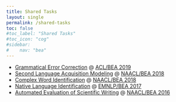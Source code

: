 ```yaml
---
title: Shared Tasks
layout: single
permalink: /shared-tasks
toc: false
#toc_label: "Shared Tasks"
#toc_icon: "cog"
#sidebar: 
#    nav: "bea"
---
```


- [Grammatical Error Correction](https://www.cl.cam.ac.uk/research/nl/bea2019st/) @ [ACL/BEA 2019](/bea/2019/)
- [Second Language Acquisition Modeling](http://sharedtask.duolingo.com) @ [NAACL/BEA 2018](/bea/2018/)
- [Complex Word Identification](https://sites.google.com/view/cwisharedtask2018/) @ [NAACL/BEA 2018](/bea/2018/)
- [Native Language Identification](https://sites.google.com/site/nlisharedtask/) @ [EMNLP/BEA 2017](/bea/2017/)
- [Automated Evaluation of Scientific Writing](http://textmining.lt/aesw/index.html) @ [NAACL/BEA 2016](/bea/2016/)

